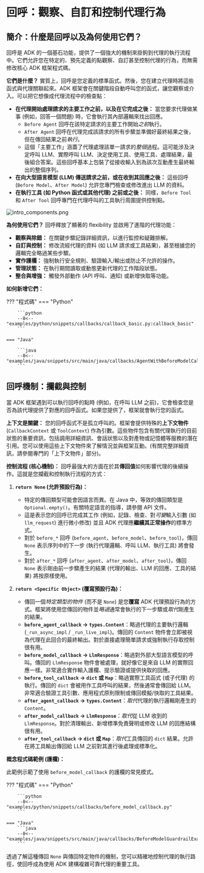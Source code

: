 # 回呼：觀察、自訂和控制代理行為

## 簡介：什麼是回呼以及為何使用它們？

回呼是 ADK 的一個基石功能，提供了一個強大的機制來掛鉤到代理的執行流程中。它們允許您在特定的、預先定義的點觀察、自訂甚至控制代理的行為，而無需修改核心 ADK 框架程式碼。

**它們是什麼？** 實質上，回呼是您定義的標準函式。然後，您在建立代理時將這些函式與代理關聯起來。ADK 框架會在關鍵階段自動呼叫您的函式，讓您觀察或介入。可以把它想像成代理流程中的檢查點：

* **在代理開始處理請求的主要工作之前，以及在它完成之後：** 當您要求代理做某事 (例如，回答一個問題) 時，它會執行其內部邏輯來找出回應。
  * `Before Agent` 回呼在該特定請求的主要工作開始*之前*執行。
  * `After Agent` 回呼在代理完成該請求的所有步驟並準備好最終結果之後，但在傳回結果之前*執行*。
  * 這個「主要工作」涵蓋了代理處理該單一請求的*整個*過程。這可能涉及決定呼叫 LLM、實際呼叫 LLM、決定使用工具、使用工具、處理結果，最後組合答案。這些回呼基本上包裝了從接收輸入到為該次互動產生最終輸出的整個序列。
* **在向大型語言模型 (LLM) 傳送請求之前，或在收到其回應之後：** 這些回呼 (`Before Model`、`After Model`) 允許您專門檢查或修改進出 LLM 的資料。
* **在執行工具 (如 Python 函式或其他代理) 之前或之後：** 同樣，`Before Tool` 和 `After Tool` 回呼專門在代理呼叫的工具執行周圍提供控制點。


![intro_components.png](../assets/callback_flow.png)

**為何使用它們？** 回呼釋放了顯著的 flexibility 並啟用了進階的代理功能：

* **觀察與除錯：** 在關鍵步驟記錄詳細資訊，以進行監控和疑難排解。
* **自訂與控制：** 修改流經代理的資料 (如 LLM 請求或工具結果)，甚至根據您的邏輯完全略過某些步驟。
* **實作護欄：** 強制執行安全規則、驗證輸入/輸出或防止不允許的操作。
* **管理狀態：** 在執行期間讀取或動態更新代理的工作階段狀態。
* **整合與增強：** 觸發外部動作 (API 呼叫、通知) 或新增快取等功能。

**如何新增它們：**

??? "程式碼"
    === "Python"
    
        ```python
        --8<-- "examples/python/snippets/callbacks/callback_basic.py:callback_basic"
        ```
    
    === "Java"
    
        ```java
        --8<-- "examples/java/snippets/src/main/java/callbacks/AgentWithBeforeModelCallback.java:init"
        ```

## 回呼機制：攔截與控制

當 ADK 框架遇到可以執行回呼的點時 (例如，在呼叫 LLM 之前)，它會檢查您是否為該代理提供了對應的回呼函式。如果您提供了，框架就會執行您的函式。

**上下文是關鍵：** 您的回呼函式不是孤立呼叫的。框架會提供特殊的**上下文物件** (`CallbackContext` 或 `ToolContext`) 作為引數。這些物件包含有關代理執行的目前狀態的重要資訊，包括調用詳細資訊、會話狀態以及對產物或記憶體等服務的潛在引用。您可以使用這些上下文物件來了解情況並與框架互動。(有關完整詳細資訊，請參閱專門的「上下文物件」部分)。

**控制流程 (核心機制)：** 回呼最強大的方面在於其**傳回值**如何影響代理的後續操作。這就是您攔截和控制執行流程的方式：

1. **`return None` (允許預設行為)：**

    * 特定的傳回類型可能會因語言而異。在 Java 中，等效的傳回類型是 `Optional.empty()`。有關特定語言的指導，請參閱 API 文件。
    * 這是表示您的回呼已完成其工作 (例如，記錄、檢查、對*可變*輸入引數 (如 `llm_request`) 進行微小修改) 並且 ADK 代理應**繼續其正常操作**的標準方式。
    * 對於 `before_*` 回呼 (`before_agent`、`before_model`、`before_tool`)，傳回 `None` 表示序列中的下一步 (執行代理邏輯、呼叫 LLM、執行工具) 將會發生。
    * 對於 `after_*` 回呼 (`after_agent`、`after_model`、`after_tool`)，傳回 `None` 表示剛由前一步驟產生的結果 (代理的輸出、LLM 的回應、工具的結果) 將按原樣使用。

2. **`return <Specific Object>` (覆寫預設行為)：**

    * 傳回一個*特定類型的物件* (而不是 `None`) 是您**覆寫** ADK 代理預設行為的方式。框架將使用您傳回的物件並*略過*通常會執行的下一步驟或*取代*剛產生的結果。
    * **`before_agent_callback` → `types.Content`**：略過代理的主要執行邏輯 (`_run_async_impl` / `_run_live_impl`)。傳回的 `Content` 物件會立即被視為代理在此回合的最終輸出。對於直接處理簡單請求或強制執行存取控制很有用。
    * **`before_model_callback` → `LlmResponse`**：略過對外部大型語言模型的呼叫。傳回的 `LlmResponse` 物件會被處理，就好像它是來自 LLM 的實際回應一樣。非常適合實作輸入護欄、提示驗證或提供快取的回應。
    * **`before_tool_callback` → `dict` 或 `Map`**：略過實際工具函式 (或子代理) 的執行。傳回的 `dict` 會被用作工具呼叫的結果，然後通常會傳回給 LLM。非常適合驗證工具引數、應用程式原則限制或傳回模擬/快取的工具結果。
    * **`after_agent_callback` → `types.Content`**：*取代*代理的執行邏輯剛產生的 `Content`。
    * **`after_model_callback` → `LlmResponse`**：*取代*從 LLM 收到的 `LlmResponse`。對於清理輸出、新增標準免責聲明或修改 LLM 的回應結構很有用。
    * **`after_tool_callback` → `dict` 或 `Map`**：*取代*工具傳回的 `dict` 結果。允許在將工具輸出傳回給 LLM 之前對其進行後處理或標準化。

**概念程式碼範例 (護欄)：**

此範例示範了使用 `before_model_callback` 的護欄的常見模式。

<!-- ```py
--8<-- "examples/python/snippets/callbacks/before_model_callback.py"
``` -->
??? "程式碼"
    === "Python"
    
        ```python
        --8<-- "examples/python/snippets/callbacks/before_model_callback.py"
        ```
    
    === "Java"
        ```java
        --8<-- "examples/java/snippets/src/main/java/callbacks/BeforeModelGuardrailExample.java:init"
        ```

透過了解這種傳回 `None` 與傳回特定物件的機制，您可以精確地控制代理的執行路徑，使回呼成為使用 ADK 建構複雜可靠代理的重要工具。
